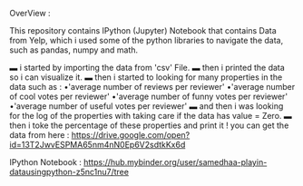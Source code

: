 OverView : 

This repository contains IPython (Jupyter) Notebook that contains Data from Yelp, which i used some of the python libraries to navigate the data, such as pandas, numpy and math.

▬ i started by importing the data from 'csv' File.
▬ then i printed the data so i can visualize it.
▬ then i started to looking for many properties in the data such as :
                      •'average number of reviews per reviewer'
                      •'average number of cool votes per reviewer'
                      •'average number of funny votes per reviewer'
                      •'average number of useful votes per reviewer'
▬ and then i was looking for the log of the properties with taking care if the data has value = Zero.
▬ then i toke the percentage of these properties and print it !
you can get the data from here : https://drive.google.com/open?id=13T2JwvESPMA65nm4nN0Ep6V2sdtkKx6d

IPython Notebook : https://hub.mybinder.org/user/samedhaa-playin-datausingpython-z5nc1nu7/tree


